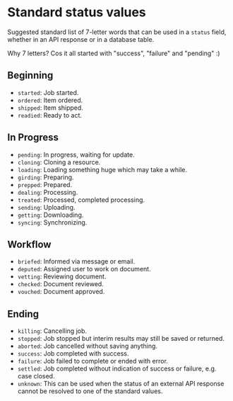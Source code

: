 # Standard status values

Suggested standard list of 7-letter words that can be used in a `status` field,
whether in an API response or in a database table.

Why 7 letters? Cos it all started with "success", "failure" and "pending" :)

## Beginning
- `started`: Job started.
- `ordered`: Item ordered.
- `shipped`: Item shipped.
- `readied`: Ready to act.

## In Progress
- `pending`: In progress, waiting for update.
- `cloning`: Cloning a resource.
- `loading`: Loading something huge which may take a while.
- `girding`: Preparing.
- `prepped`: Prepared.
- `dealing`: Processing.
- `treated`: Processed, completed processing.
- `sending`: Uploading.
- `getting`: Downloading.
- `syncing`: Synchronizing.

## Workflow
- `briefed`: Informed via message or email.
- `deputed`: Assigned user to work on document.
- `vetting`: Reviewing document.
- `checked`: Document reviewed.
- `vouched`: Document approved.

## Ending
- `killing`: Cancelling job.
- `stopped`: Job stopped but interim results may still be saved or returned.
- `aborted`: Job cancelled without saving anything.
- `success`: Job completed with success.
- `failure`: Job failed to complete or ended with error.
- `settled`: Job completed without indication of success or failure,
  e.g. case closed.
- `unknown`: This can be used when the status of an external API response cannot
  be resolved to one of the standard values.
